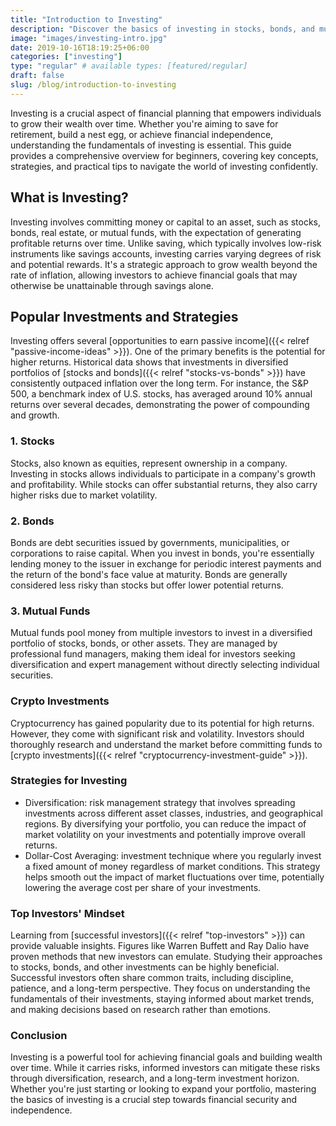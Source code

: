 ```yaml
---
title: "Introduction to Investing"
description: "Discover the basics of investing in stocks, bonds, and mutual funds. Learn essential strategies for beginners and the mindset of top investors."
image: "images/investing-intro.jpg"
date: 2019-10-16T18:19:25+06:00
categories: ["investing"]
type: "regular" # available types: [featured/regular]
draft: false
slug: /blog/introduction-to-investing
---
```


Investing is a crucial aspect of financial planning that empowers individuals to grow their wealth over time. Whether you're aiming to save for retirement, build a nest egg, or achieve financial independence, understanding the fundamentals of investing is essential. This guide provides a comprehensive overview for beginners, covering key concepts, strategies, and practical tips to navigate the world of investing confidently.

## What is Investing?

Investing involves committing money or capital to an asset, such as stocks, bonds, real estate, or mutual funds, with the expectation of generating profitable returns over time. Unlike saving, which typically involves low-risk instruments like savings accounts, investing carries varying degrees of risk and potential rewards. It's a strategic approach to grow wealth beyond the rate of inflation, allowing investors to achieve financial goals that may otherwise be unattainable through savings alone.

## Popular Investments and Strategies

Investing offers several [opportunities to earn passive income]({{< relref "passive-income-ideas" >}}). One of the primary benefits is the potential for higher returns. Historical data shows that investments in diversified portfolios of [stocks and bonds]({{< relref "stocks-vs-bonds" >}}) have consistently outpaced inflation over the long term. For instance, the S&P 500, a benchmark index of U.S. stocks, has averaged around 10% annual returns over several decades, demonstrating the power of compounding and growth.

### 1. Stocks

Stocks, also known as equities, represent ownership in a company. Investing in stocks allows individuals to participate in a company's growth and profitability. While stocks can offer substantial returns, they also carry higher risks due to market volatility.

### 2. Bonds

Bonds are debt securities issued by governments, municipalities, or corporations to raise capital. When you invest in bonds, you're essentially lending money to the issuer in exchange for periodic interest payments and the return of the bond's face value at maturity. Bonds are generally considered less risky than stocks but offer lower potential returns.

### 3. Mutual Funds

Mutual funds pool money from multiple investors to invest in a diversified portfolio of stocks, bonds, or other assets. They are managed by professional fund managers, making them ideal for investors seeking diversification and expert management without directly selecting individual securities.

### Crypto Investments

Cryptocurrency has gained popularity due to its potential for high returns. However, they come with significant risk and volatility. Investors should thoroughly research and understand the market before committing funds to [crypto investments]({{< relref "cryptocurrency-investment-guide" >}}).

### Strategies for Investing

* Diversification: risk management strategy that involves spreading investments across different asset classes, industries, and geographical regions. By diversifying your portfolio, you can reduce the impact of market volatility on your investments and potentially improve overall returns.
* Dollar-Cost Averaging: investment technique where you regularly invest a fixed amount of money regardless of market conditions. This strategy helps smooth out the impact of market fluctuations over time, potentially lowering the average cost per share of your investments.

### Top Investors' Mindset

Learning from [successful investors]({{< relref "top-investors" >}}) can provide valuable insights. Figures like Warren Buffett and Ray Dalio have proven methods that new investors can emulate. Studying their approaches to stocks, bonds, and other investments can be highly beneficial. Successful investors often share common traits, including discipline, patience, and a long-term perspective. They focus on understanding the fundamentals of their investments, staying informed about market trends, and making decisions based on research rather than emotions.

### Conclusion

Investing is a powerful tool for achieving financial goals and building wealth over time. While it carries risks, informed investors can mitigate these risks through diversification, research, and a long-term investment horizon. Whether you're just starting or looking to expand your portfolio, mastering the basics of investing is a crucial step towards financial security and independence.
